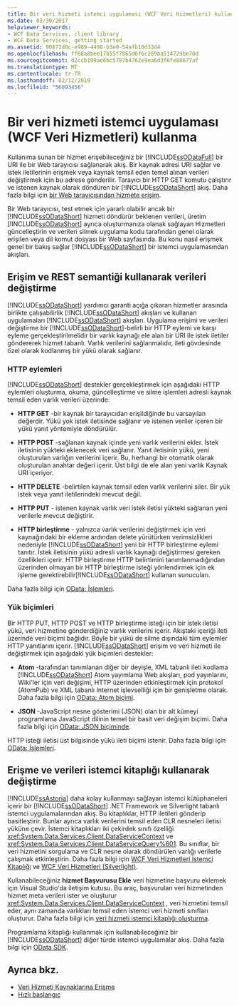 ```yaml
---
title: Bir veri hizmeti istemci uygulaması (WCF Veri Hizmetleri) kullanma
ms.date: 03/30/2017
helpviewer_keywords:
- WCF Data Services, client library
- WCF Data Services, getting started
ms.assetid: 90872d0c-e989-4490-b3e9-54afb10d33d4
ms.openlocfilehash: ff68a8bee17b55f7865d6f6c289ba514729be70d
ms.sourcegitcommit: d2ccb199ae6bc5787b4762e9ea6d3f6fe88677af
ms.translationtype: MT
ms.contentlocale: tr-TR
ms.lasthandoff: 02/12/2019
ms.locfileid: "56093456"
---
```

# <a name="using-a-data-service-in-a-client-application-wcf-data-services"></a>Bir veri hizmeti istemci uygulaması (WCF Veri Hizmetleri) kullanma
Kullanıma sunan bir hizmet erişebileceğiniz bir [!INCLUDE[ssODataFull](../../../../includes/ssodatafull-md.md)] bir URI ile bir Web tarayıcısı sağlanarak akış. Bir kaynak adresi URI sağlar ve istek iletilerinin erişmek veya kaynak temsil eden temel alınan verileri değiştirmek için bu adrese gönderilir. Tarayıcı bir HTTP GET komutu çalıştırır ve istenen kaynak olarak döndüren bir [!INCLUDE[ssODataShort](../../../../includes/ssodatashort-md.md)] akış. Daha fazla bilgi için [bir Web tarayıcısından hizmete erişim](../../../../docs/framework/data/wcf/accessing-the-service-from-a-web-browser-wcf-data-services-quickstart.md).  
  
 Bir Web tarayıcısı, test etmek için yararlı olabilir ancak bir [!INCLUDE[ssODataShort](../../../../includes/ssodatashort-md.md)] hizmeti döndürür beklenen verileri, üretim [!INCLUDE[ssODataShort](../../../../includes/ssodatashort-md.md)] ayrıca oluşturmanıza olanak sağlayan Hizmetleri güncelleştirin ve verileri silmek uygulama kodu tarafından genel olarak erişilen veya dil komut dosyası bir Web sayfasında. Bu konu nasıl erişmek genel bir bakış sağlar [!INCLUDE[ssODataShort](../../../../includes/ssodatashort-md.md)] bir istemci uygulamasından akışları.  
  
## <a name="accessing-and-changing-data-using-rest-semantics"></a>Erişim ve REST semantiği kullanarak verileri değiştirme  
 [!INCLUDE[ssODataShort](../../../../includes/ssodatashort-md.md)] yardımcı garanti açığa çıkaran hizmetler arasında birlikte çalışabilirlik [!INCLUDE[ssODataShort](../../../../includes/ssodatashort-md.md)] akışları ve kullanan uygulamaları [!INCLUDE[ssODataShort](../../../../includes/ssodatashort-md.md)] akışları. Uygulama erişimi ve verileri değiştirme bir [!INCLUDE[ssODataShort](../../../../includes/ssodatashort-md.md)]-belirli bir HTTP eylemi ve karşı eyleme gerçekleştirilmelidir bir varlık kaynağı ele alan bir URI ile istek iletiler göndererek hizmet tabanlı. Varlık verilerini sağlanmalıdır, ileti gövdesinde özel olarak kodlanmış bir yükü olarak sağlanır.  
  
### <a name="http-actions"></a>HTTP eylemleri  
 [!INCLUDE[ssODataShort](../../../../includes/ssodatashort-md.md)] destekler gerçekleştirmek için aşağıdaki HTTP eylemleri oluşturma, okuma, güncelleştirme ve silme işlemleri adresli kaynak temsil eden varlık verileri üzerinde:  
  
-   **HTTP GET** -bir kaynak bir tarayıcıdan erişildiğinde bu varsayılan değerdir. Yükü yok istek iletisinde sağlanır ve istenen veriler içeren bir yükü yanıt yöntemiyle döndürülür.  
  
-   **HTTP POST** -sağlanan kaynak içinde yeni varlık verilerini ekler. İstek iletisinin yükteki eklenecek veri sağlanır. Yanıt iletisinin yükü, yeni oluşturulan varlığın verilerini içerir. Bu, herhangi bir otomatik olarak oluşturulan anahtar değeri içerir. Üst bilgi de ele alan yeni varlık Kaynak URI içeriyor.  
  
-   **HTTP DELETE** -belirtilen kaynak temsil eden varlık verilerini siler. Bir yük istek veya yanıt iletilerindeki mevcut değil.  
  
-   **HTTP PUT** - istenen kaynak varlık veri istek iletisi yükteki sağlanan yeni verilerle mevcut değiştirir.  
  
-   **HTTP birleştirme** - yalnızca varlık verilerini değiştirmek için veri kaynağındaki bir ekleme ardından delete yürütürken verimsizlikleri nedeniyle [!INCLUDE[ssODataShort](../../../../includes/ssodatashort-md.md)] yeni bir HTTP birleştirme eylemi tanıtır. İstek iletisinin yükü adresli varlık kaynağı değiştirmesi gereken özellikleri içerir. HTTP birleştirme HTTP belirtimini tanımlanmadığından üzerinden olmayan bir HTTP birleştirme isteği yönlendirmek için ek işleme gerektirebilir[!INCLUDE[ssODataShort](../../../../includes/ssodatashort-md.md)] kullanan sunucuları.  
  
 Daha fazla bilgi için [OData: İşlemleri](https://go.microsoft.com/fwlink/?LinkId=185792).  
  
### <a name="payload-formats"></a>Yük biçimleri  
 Bir HTTP PUT, HTTP POST ve HTTP birleştirme isteği için bir istek iletisi yükü, veri hizmetine gönderdiğiniz varlık verilerini içerir. Akıştaki içeriği ileti üzerinde veri biçimi bağlıdır. Böyle bir yükü de silme dışındaki tüm eylemler HTTP yanıtlarını içerir. [!INCLUDE[ssODataShort](../../../../includes/ssodatashort-md.md)] erişim ve veri hizmeti ile değiştirmek için aşağıdaki yük biçimleri destekler:  
  
-   **Atom** -tarafından tanımlanan diğer bir deyişle, XML tabanlı ileti kodlama [!INCLUDE[ssODataShort](../../../../includes/ssodatashort-md.md)] Atom yayımlama Web akışları, pod yayınlarını, Wiki'ler için veri değişimi, HTTP üzerinden etkinleştirmek için protokol (AtomPub) ve XML tabanlı Internet işlevselliği için bir genişletme olarak. Daha fazla bilgi için [OData: Atom biçimi](https://go.microsoft.com/fwlink/?LinkId=185794).  
  
-   **JSON** -JavaScript nesne gösterimi (JSON) olan bir alt kümeyi programlama JavaScript dilinin temel bir basit veri değişim biçimi. Daha fazla bilgi için [OData: JSON biçiminde](https://go.microsoft.com/fwlink/?LinkId=185795).  
  
 HTTP isteği iletisi üst bilgisinde yükü ileti biçimi istenir. Daha fazla bilgi için [OData: İşlemleri](https://go.microsoft.com/fwlink/?LinkID=185792).  
  
## <a name="accessing-and-changing-data-using-client-libraries"></a>Erişme ve verileri istemci kitaplığı kullanarak değiştirme  
 [!INCLUDE[ssAstoria](../../../../includes/ssastoria-md.md)] daha kolay kullanmayı sağlayan istemci kütüphaneleri içerir bir [!INCLUDE[ssODataShort](../../../../includes/ssodatashort-md.md)] .NET Framework ve Silverlight tabanlı istemci uygulamalarından akış. Bu kitaplıklar, HTTP iletileri gönderip basitleştirir. Bunlar ayrıca varlık verilerini temsil eden CLR nesneleri iletisi yüküne çevir. İstemci kitaplıkları iki çekirdek sınıfı özelliği <xref:System.Data.Services.Client.DataServiceContext> ve <xref:System.Data.Services.Client.DataServiceQuery%601>. Bu sınıflar, bir veri hizmetini sorgulama ve CLR nesne olarak döndürülen varlığı verilerle çalışmak etkinleştirin. Daha fazla bilgi için [WCF Veri Hizmetleri İstemci Kitaplığı](../../../../docs/framework/data/wcf/wcf-data-services-client-library.md) ve [WCF Veri Hizmetleri (Silverlight)](https://docs.microsoft.com/previous-versions/windows/silverlight/dotnet-windows-silverlight/cc838234(v=vs.95)).  
  
 Kullanabileceğiniz **hizmet Başvurusu Ekle** veri hizmetine başvuru eklemek için Visual Studio'da iletişim kutusu. Bu araç, başvurulan veri hizmetinden hizmet meta verileri ister ve oluşturur <xref:System.Data.Services.Client.DataServiceContext> , veri hizmetini temsil eder, aynı zamanda varlıkları temsil eden istemci veri hizmeti sınıfları oluşturur. Daha fazla bilgi için [veri hizmeti istemci kitaplığı oluşturma](../../../../docs/framework/data/wcf/generating-the-data-service-client-library-wcf-data-services.md).  
  
 Programlama kitaplığı kullanmak için kullanabileceğiniz bir [!INCLUDE[ssODataShort](../../../../includes/ssodatashort-md.md)] diğer türde istemci uygulamalar akış. Daha fazla bilgi için [OData SDK](https://go.microsoft.com/fwlink/?LinkId=185796).  
  
## <a name="see-also"></a>Ayrıca bkz.
- [Veri Hizmeti Kaynaklarına Erişme](../../../../docs/framework/data/wcf/accessing-data-service-resources-wcf-data-services.md)
- [Hızlı başlangıç](../../../../docs/framework/data/wcf/quickstart-wcf-data-services.md)
